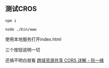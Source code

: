 ## 测试CROS
```
npm i
```
```
node ./bin/www
```
使用本地服务打开index.html

三个按钮说明一切

还搞不明白就看 [跨域资源共享 CORS 详解 - 阮一峰](http://www.ruanyifeng.com/blog/2016/04/cors.html)